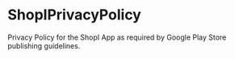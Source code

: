 # ShopIPrivacyPolicy
Privacy Policy for the ShopI App as required by Google Play Store publishing guidelines. 
